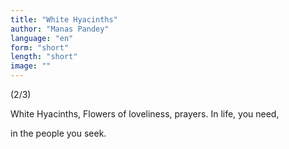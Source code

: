 ```yaml
---
title: "White Hyacinths"
author: "Manas Pandey"
language: "en"
form: "short"
length: "short"
image: ""
---
```

(2/3)

White Hyacinths,
Flowers of
loveliness, prayers.
In life, you need,

in the people you seek.